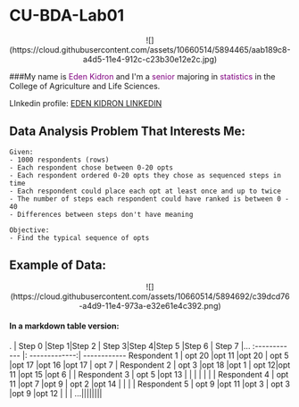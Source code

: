 # CU-BDA-Lab01

<p align = "center"> ![](https://cloud.githubusercontent.com/assets/10660514/5894465/aab189c8-a4d5-11e4-912c-c23b30e12e2c.jpg) 

###My name is <span style="color:purple">Eden Kidron</span> and I'm a <span style="color:purple">senior</span> majoring in <span style="color:purple">statistics</span> in the College of Agriculture and Life Sciences.
<enter>
<enter>

LInkedin profile: [EDEN KIDRON LINKEDIN](http://www.linkedin.com/pub/eden-kidron/62/940/427/)

## Data Analysis Problem That Interests Me:
<enter>
<enter>

```
Given:
- 1000 respondents (rows)
- Each respondent chose between 0-20 opts
- Each respondent ordered 0-20 opts they chose as sequenced steps in time 
- Each respondent could place each opt at least once and up to twice
- The number of steps each respondent could have ranked is between 0 - 40 
- Differences between steps don't have meaning

Objective:
- Find the typical sequence of opts
```

## Example of Data:
<p align = "center"> ![](https://cloud.githubusercontent.com/assets/10660514/5894692/c39dcd76-a4d9-11e4-973a-e32e61e4c392.png)


#### In a markdown table version:


 .            | Step 0  |Step 1|Step 2 | Step 3|Step 4|Step 5  |Step 6 | Step 7 |...
:------------ |: -------------:| ------------
Respondent 1 | opt 20  |opt 11 |opt 20 | opt 5 |opt 17  |opt 16 |opt 17  | opt 7 |
Respondent 2 | opt 3   |opt 18 |opt 1  | opt 12|opt 11  |opt 15 |opt 6   |       |
Respondent 3 | opt 5   |opt 13 |	    |       |        |       |    |   |
Respondent 4 | opt 11  |opt 7  |opt 9  | opt 2 |opt 14  |       |    |   | 
Respondent 5 | opt 9   |opt 11 |opt 3  | opt 3 |opt 9   |opt 12 |    |   |
...||||||||
